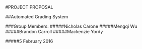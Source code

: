 #PROJECT PROPOSAL

##Automated Grading System

###Group Members:
#####Nicholas Carone
#####Mengqi Wu
#####Brandon Carroll
#####Mackenzie Yordy

#####5 February 2016
